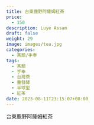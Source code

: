 ```yaml
---
title: 台東鹿野阿薩姆紅茶
price:
  - 150
description: Luye Assam
draft: false
weight: 29
image: images/tea.jpg
categories:
  - 茶類/手奉
tags:
  - 茶類
  - 手奉
  - 台灣茶
  - 重發酵
  - 半球型
  - 紅茶
date: 2023-08-11T23:15:07+08:00
---
```


 台東鹿野阿薩姆紅茶
